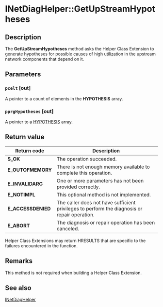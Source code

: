 # INetDiagHelper::GetUpStreamHypotheses

## Description

The **GetUpStreamHypotheses** method asks the Helper Class Extension to generate hypotheses for possible causes of high utilization in the upstream network components that depend on it.

## Parameters

### `pcelt` [out]

A pointer to a count of elements in the **HYPOTHESIS** array.

### `pprgHypotheses` [out]

A pointer to a [HYPOTHESIS](https://learn.microsoft.com/windows/desktop/api/ndhelper/ns-ndhelper-hypothesis) array.

## Return value

| Return code | Description |
| --- | --- |
| **S_OK** | The operation succeeded. |
| **E_OUTOFMEMORY** | There is not enough memory available to complete this operation. |
| **E_INVALIDARG** | One or more parameters has not been provided correctly. |
| **E_NOTIMPL** | This optional method is not implemented. |
| **E_ACCESSDENIED** | The caller does not have sufficient privileges to perform the diagnosis or repair operation. |
| **E_ABORT** | The diagnosis or repair operation has been canceled. |

Helper Class Extensions may return HRESULTS that are specific to the failures encountered in the function.

## Remarks

This method is not required when building a Helper Class Extension.

## See also

[INetDiagHelper](https://learn.microsoft.com/windows/desktop/api/ndhelper/nn-ndhelper-inetdiaghelper)